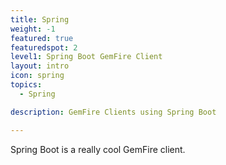 ```yaml
---
title: Spring
weight: -1
featured: true
featuredspot: 2
level1: Spring Boot GemFire Client
layout: intro
icon: spring
topics:
  - Spring

description: GemFire Clients using Spring Boot

---
```

Spring Boot is a really cool GemFire client.